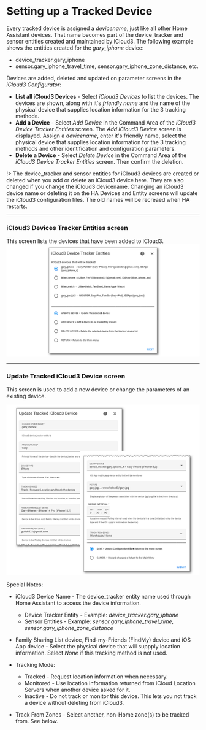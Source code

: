 # Setting up a Tracked Device

Every tracked device is assigned a *devicename*, just like all other Home Assistant devices. That name becomes part of the device_tracker and sensor entities created and maintained by iCloud3. The following example shows the entities created for the *gary_iphone* device:

- device_tracker.gary_iphone
- sensor.gary_iphone_travel_time, sensor.gary_iphone_zone_distance, etc.

Devices are added, deleted and updated on parameter screens in the *iCloud3 Configurator*:

- **List all iCloud3 Devices** -  Select *iCloud3 Devices* to list the devices. The devices are shown, along with it's *friendly name* and the  name of the physical device that supplies location information for the 3 tracking methods.
-  **Add a Device** - Select *Add Device* in the Command Area of the *iCloud3 Device Tracker Entities* screen. The *Add iCloud3 Device* screen is displayed. Assign a *devicename*, enter it's friendly name, select the physical device that supplies location information for the 3 tracking methods and other identification and configuration parameters.
- **Delete a Device** - Select *Delete Device* in the Command Area of the *iCloud3 Device Tracker Entities* screen. Then confirm the deletion.

!> The device_tracker and sensor entities for iCloud3 devices are created or deleted when you add or delete an iCloud3 device here. They are also changed if you change the iCloud3 devicename. Changing an iCloud3 device name or deleting it on the HA Devices and Entity screens will update the iCloud3 configuration files. The old names will be recreaed when HA restarts.



------

### iCloud3 Devices Tracker Entities screen

This screen lists the devices that have been added to iCloud3. 
![](../images/cf-device-list.png)



------

### Update Tracked iCloud3 Device screen

This screen is used to add a new device or change the parameters of an existing device.

![](../images/cf-device-update.png)

Special Notes:

- iCloud3 Device Name - The device_tracker entity name used through Home Assistant to access the device information. 
  - Device Tracker Entity - Example: *device_tracker.gary_iphone*
  - Sensor Entities - Example: *sensor.gary_iphone_travel_time, sensor.gary_iphone_zone_distance*

- Family Sharing List device, Find-my-Friends (FindMy) device and iOS App device - Select the physical device that will suppply location information. Select *None* if this tracking method is not used.
- Tracking Mode:
  - Tracked - Request location information when necessary.
  - Monitored - Use location information returned from iCloud Location Servers when another device asked for it.
  - Inactive - Do not track or monitor this device. This lets you not track a device without deleting from iCloud3.
- Track From Zones - Select another, non-Home zone(s) to be tracked from. See below.


